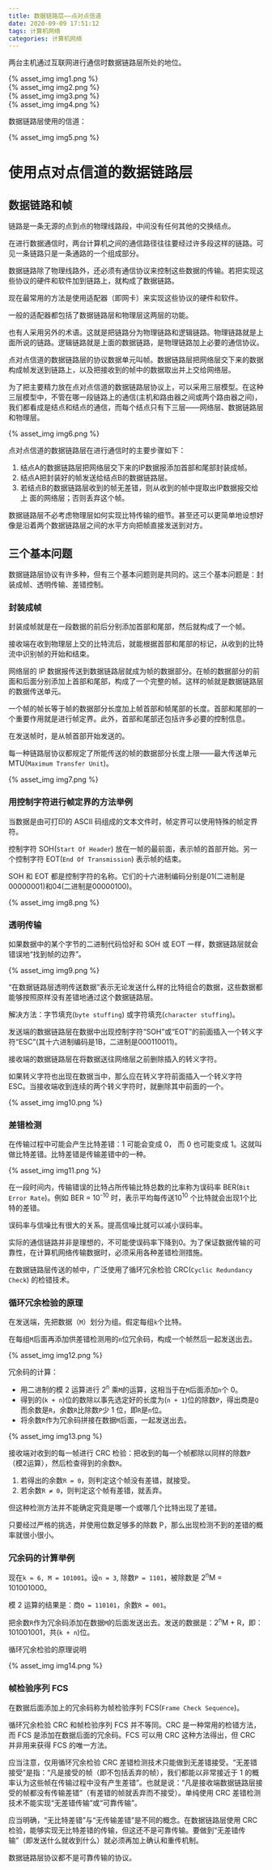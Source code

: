 ```yaml
---
title: 数据链路层——点对点信道
date: 2020-09-09 17:51:12
tags: 计算机网络
categories: 计算机网络
---
```


两台主机通过互联网进行通信时数据链路层所处的地位。

{% asset_img img1.png %}
<br>
{% asset_img img2.png %}
<br>
{% asset_img img3.png %}
<br>
{% asset_img img4.png %}

数据链路层使用的信道：

{% asset_img img5.png %}

# 使用点对点信道的数据链路层
## 数据链路和帧
链路是一条无源的点到点的物理线路段，中间没有任何其他的交换结点。

在进行数据通信时，两台计算机之间的通信路径往往要经过许多段这样的链路。可见一条链路只是一条通路的一个组成部分。

数据链路除了物理线路外，还必须有通信协议来控制这些数据的传输。若把实现这些协议的硬件和软件加到链路上，就构成了数据链路。

现在最常用的方法是使用适配器（即网卡）来实现这些协议的硬件和软件。

一般的适配器都包括了数据链路层和物理层这两层的功能。

也有人采用另外的术语。这就是把链路分为物理链路和逻辑链路。物理链路就是上面所说的链路。逻辑链路就是上面的数据链路，是物理链路加上必要的通信协议。

点对点信道的数据链路层的协议数据单元叫帧。数据链路层把网络层交下来的数据构成帧发送到链路上，以及把接收到的帧中的数据取出并上交给网络层。

为了把主要精力放在点对点信道的数据链路层协议上，可以采用三层模型。在这种三层模型中，不管在哪一段链路上的通信(主机和路由器之间或两个路由器之间)，我们都看成是结点和结点的通信，而每个结点只有下三层——网络层、数据链路层和物理层。

{% asset_img img6.png %}

点对点信道的数据链路层在进行通信时的主要步骤如下：
1. 结点A的数据链路层把网络层交下来的IP数据报添加首部和尾部封装成帧。
2. 结点A把封装好的帧发送给结点B的数据链路层。
3. 若结点B的数据链路层收到的帧无差错，则从收到的帧中提取出IP数据报交给上 面的网络层；否则丢弃这个帧。

数据链路层不必考虑物理层如何实现比特传输的细节。甚至还可以更简单地设想好像是沿着两个数据链路层之间的水平方向把帧直接发送到对方。
## 三个基本问题
数据链路层协议有许多种，但有三个基本问题则是共同的。这三个基本问题是：封装成帧、透明传输、差错控制。
### 封装成帧
封装成帧就是在一段数据的前后分别添加首部和尾部，然后就构成了一个帧。

接收端在收到物理层上交的比特流后，就能根据首部和尾部的标记，从收到的比特流中识别帧的开始和结束。

网络层的 IP 数据报传送到数据链路层就成为帧的数据部分。在帧的数据部分的前面和后面分别添加上首部和尾部，构成了一个完整的帧。这样的帧就是数据链路层的数据传送单元。

一个帧的帧长等于帧的数据部分长度加上帧首部和帧尾部的长度。首部和尾部的一个重要作用就是进行帧定界。此外，首部和尾部还包括许多必要的控制信息。

在发送帧时，是从帧首部开始发送的。

每一种链路层协议都规定了所能传送的帧的数据部分长度上限——最大传送单元 MTU(`Maximum Transfer Unit`)。

{% asset_img img7.png %}

### 用控制字符进行帧定界的方法举例
当数据是由可打印的 ASCII 码组成的文本文件时，帧定界可以使用特殊的帧定界符。

控制字符 SOH(`Start Of Header`) 放在一帧的最前面，表示帧的首部开始。另一个控制字符 EOT(`End Of Transmission`) 表示帧的结束。

SOH 和 EOT 都是控制字符的名称。它们的十六进制编码分别是01(二进制是00000001)和04(二进制是00000100)。

{% asset_img img8.png %}

### 透明传输
如果数据中的某个字节的二进制代码恰好和 SOH 或 EOT 一样，数据链路层就会错误地“找到帧的边界”。

{% asset_img img9.png %}

“在数据链路层透明传送数据”表示无论发送什么样的比特组合的数据，这些数据都能够按照原样没有差错地通过这个数据链路层。

解决方法：字节填充(`byte stuffing`) 或字符填充(`character stuffing`)。

发送端的数据链路层在数据中出现控制字符“SOH”或“EOT”的前面插入一个转义字符“ESC”(其十六进制编码是1B，二进制是000110011)。

接收端的数据链路层在将数据送往网络层之前删除插入的转义字符。

如果转义字符也出现在数据当中，那么应在转义字符前面插入一个转义字符 ESC。当接收端收到连续的两个转义字符时，就删除其中前面的一个。 

{% asset_img img10.png %}

### 差错检测
在传输过程中可能会产生比特差错：1 可能会变成 0， 而 0 也可能变成 1。这就叫做比特差错。比特差错是传输差错中的一种。

{% asset_img img11.png %}

在一段时间内，传输错误的比特占所传输比特总数的比率称为误码率 BER(`Bit Error Rate`)。例如 BER = 10<sup>-10</sup> 时，表示平均每传送10<sup>10</sup> 个比特就会出现1个比特的差错。

误码率与信噪比有很大的关系。提高信噪比就可以减小误码率。

实际的通信链路并非是理想的，不可能使误码率下降到0。为了保证数据传输的可靠性，在计算机网络传输数据时，必须采用各种差错检测措施。

在数据链路层传送的帧中，广泛使用了循环冗余检验 CRC(`Cyclic Redundancy Check`) 的检错技术。
### 循环冗余检验的原理
在发送端，先把数据（`M`）划分为组。假定每组`k`个比特。

在每组`M`后面再添加供差错检测用的`n`位冗余码，构成一个帧然后一起发送出去。

{% asset_img img12.png %}

冗余码的计算：
* 用二进制的模 2 运算进行 2<sup>n</sup> 乘`M`的运算，这相当于在`M`后面添加`n`个 0。
* 得到的(`k + n`)位的数除以事先选定好的长度为(`n + 1`)位的除数`P`，得出商是`Q`而余数是`R`，余数`R`比除数`P`少 1 位，即`R`是`n`位。 
* 将余数`R`作为冗余码拼接在数据`M`后面，一起发送出去。

{% asset_img img13.png %}

接收端对收到的每一帧进行 CRC 检验：把收到的每一个帧都除以同样的除数`P`（模2运算），然后检查得到的余数`R`。
1. 若得出的余数`R = 0`，则判定这个帧没有差错，就接受。
2. 若余数`R ≠ 0`，则判定这个帧有差错，就丢弃。

但这种检测方法并不能确定究竟是哪一个或哪几个比特出现了差错。

只要经过严格的挑选，并使用位数足够多的除数 P，那么出现检测不到的差错的概率就很小很小。

### 冗余码的计算举例
现在`k = 6, M = 101001`。设`n = 3`, 除数`P = 1101`，被除数是 2<sup>n</sup>M = 101001000。

模 2 运算的结果是：商`Q = 110101`，余数`R = 001`。

把余数`R`作为冗余码添加在数据`M`的后面发送出去。发送的数据是：2<sup>n</sup>M + R，即：101001001，共(`k + n`)位。

循环冗余检验的原理说明

{% asset_img img14.png %}

### 帧检验序列 FCS
在数据后面添加上的冗余码称为帧检验序列 FCS(`Frame Check Sequence`)。

循环冗余检验 CRC 和帧检验序列 FCS 并不等同。CRC 是一种常用的检错方法，而 FCS 是添加在数据后面的冗余码。FCS 可以用 CRC 这种方法得出，但 CRC 并非用来获得 FCS 的唯一方法。 

应当注意，仅用循环冗余检验 CRC 差错检测技术只能做到无差错接受。“无差错接受”是指：“凡是接受的帧（即不包括丢弃的帧），我们都能以非常接近于 1 的概率认为这些帧在传输过程中没有产生差错”。也就是说：“凡是接收端数据链路层接受的帧都没有传输差错”（有差错的帧就丢弃而不接受）。单纯使用 CRC 差错检测技术不能实现“无差错传输”或“可靠传输”。

应当明确，“无比特差错”与“无传输差错”是不同的概念。在数据链路层使用 CRC 检验，能够实现无比特差错的传输，但这还不是可靠传输。要做到“无差错传输”（即发送什么就收到什么）就必须再加上确认和重传机制。 

数据链路层协议都不是可靠传输的协议。
